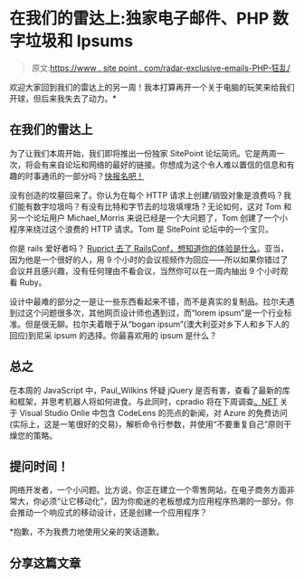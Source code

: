 # 在我们的雷达上:独家电子邮件、PHP 数字垃圾和 Ipsums

> 原文:[https://www . site point . com/radar-exclusive-emails-PHP-狂乱/](https://www.sitepoint.com/radar-exclusive-emails-php-frenzy/)

欢迎大家回到我们的雷达上的另一周！我本打算再开一个关于电脑的玩笑来给我们开球，但后来我失去了动力。*

## 在我们的雷达上

为了让我们本周开始，我们即将推出一份独家 SitePoint 论坛简讯。它是两周一次，将会有来自论坛和网络的最好的链接。你想成为这个令人难以置信的信息和有趣的时事通讯的一部分吗？[快报名吧！](https://confirmsubscription.com/h/y/AFB5F93BF3274BFD)

没有创造的坟墓回来了。你认为在每个 HTTP 请求上创建/销毁对象是浪费吗？我们能有数字垃圾吗？有没有比特和字节去的垃圾填埋场？无论如何，这对 Tom 和另一个论坛用户 Michael_Morris 来说已经是一个大问题了，Tom 创建了一个小程序来绕过这个浪费的 HTTP 请求。Tom 是 SitePoint 论坛中的一个宝贝。

你是 rails 爱好者吗？ [Ruprict 去了 RailsConf，想知道你的体验是什么](https://community.sitepoint.com/t/railsconf-afterthoughts/167401)。亚当，因为他是一个很好的人，用 9 个小时的会议视频作为回应——所以如果你错过了会议并且感兴趣，没有任何理由不看会议，当然你可以在一周内抽出 9 个小时观看 Ruby。

设计中最难的部分之一是让一些东西看起来不错，而不是真实的复制品。拉尔夫遇到过这个问题很多次，其他网页设计师也遇到过，而“lorem ipsum”是一个行业标准。但是很无聊。拉尔夫着眼于从“bogan ipsum”(澳大利亚对乡下人和乡下人的回应)到尼采 ipsum 的选择。你最喜欢用的 ipsum 是什么？

## 总之

在本周的 JavaScript 中，Paul_Wilkins 怀疑 jQuery 是否有害，查看了最新的库和框架，并思考机器人将如何进食。与此同时，cpradio 将在下周调查[。NET](https://community.sitepoint.com/t/this-week-in-net-27-april-2015/167567) 关于 Visual Studio Onlie 中包含 CodeLens 的亮点的新闻，对 Azure 的免费访问(实际上，这是一笔很好的交易)，解析命令行参数，并使用“不要重复自己”原则干燥您的策略。

## 提问时间！

网络开发者，一个小问题。比方说，你正在建立一个零售网站，在电子商务方面非常大，你必须“让它移动化”，因为你痴迷的老板想成为应用程序热潮的一部分。你会推动一个响应式的移动设计，还是创建一个应用程序？

*抱歉，不为我费力地使用父亲的笑话道歉。

## 分享这篇文章